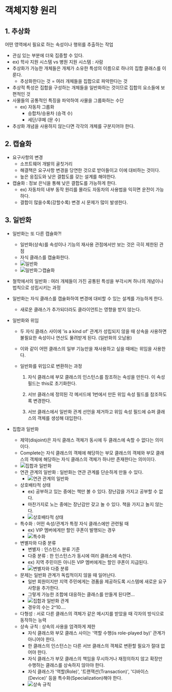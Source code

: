 # 객체지향 원리

## 1. 추상화

어떤 영역에서 필요로 하는 속성이나 행위를 추출하는 작업

- 관심 있는 부분에 더욱 집중할 수 있다.
- ex) 학사 지원 시스템 vs 병원 지원 시스템 : 사람
- 추상화가 가능한 개체들은 개체가 소유한 특성의 이름으로 하나의 집합 클래스를 이룬다.
  - 추상화한다는 것 = 여러 개체들을 집합으로 파악한다는 것
- 추상적 특성은 집합을 구성하는 개체들을 일반화하는 것이므로 집합의 요소들에 보편적인 것
- 사물들의 공통적인 특징을 파악하여 사물을 그룹화하는 수단
  - ex) 자동차 그룹화
    - 승합차/승용차 (승객 수)
    - 세단/쿠페 (문 수)
- 추상화 개념을 사용하지 않는다면 각각의 개체를 구분지어야 한다.

## 2. 캡슐화

- 요구사항의 변경
  - 소프트웨어 개발의 골칫거리
  - 해결책은 요구사항 변경을 당연한 것으로 받아들이고 이에 대비하는 것이다.
  - 높은 응집도와 낮은 결합도를 갖는 설계를 해야한다.
- 캡슐화 : 정보 은닉을 통해 낮은 결합도를 가능하게 한다.
  - ex) 자동차의 내부 동작 원리를 몰라도 자동차의 사용법을 익히면 운전이 가능하다.
  - 결합이 많을수록(강할수록) 변경 시 문제가 많이 발생한다.

## 3. 일반화

- 일반화는 또 다른 캡슐화?!

  - 일반화(상속)를 속성이나 기능의 재사용 관점에서만 보는 것은 극히 제한된 관점
  - 자식 클래스를 캡슐화한다.
  - ![일반화](./img/1.PNG)
  - ![일반화⊃캡슐화](./img/2.PNG)

- 철학에서의 일반화 : 여러 개체들이 가진 공통된 특성을 부각시켜 하나의 개념이나 법칙으로 성립시키는 과정

- 일반화는 자식 클래스를 캡슐화하여 변경에 대비할 수 있는 설계를 가능하게 한다.

  - 새로운 클래스가 추가되더라도 클라이언트는 영향을 받지 않는다.

- 일반화와 위임

  - 두 자식 클래스 사이에 'is a kind of' 관계가 성립되지 않을 때 상속을 사용하면 불필요한 속성이나 연산도 물려받게 된다. (일반화의 오남용)

  - 이와 같이 어떤 클래스의 일부 기능만을 재사용하고 싶을 때에는 위임을 사용한다.

  - 일반화를 위임으로 변환하는 과정

    1) 자식 클래스에 부모 클래스의 인스턴스를 참조하는 속성을 만든다. 이 속성 필드는 this로 초기화한다.

    2) 서브 클래스에 정의된 각 메서드에 1번에서 만든 위임 속성 필드를 참조하도록 변경한다.

    3) 서브 클래스에서 일반화 관계 선언을 제거하고 위임 속성 필드에 슈퍼 클래스의 객체를 생성해 대입한다.

- 집합과 일반화
  - 제약(disjoint)은 자식 클래스 객체가 동시에 두 클래스에 속할 수 없다는 의미이다.
  - Complete는 자식 클래스의 객체에 해당하는 부모 클래스의 객체와 부모 클래스의 객체에 해당하는 자식 클래스의 객체가 하나만 존재한다는 의미이다.
  - ![집합과 일반화](./img/3.PNG)
  - 연관 관계의 일반화 : 일반화는 연관 관계를 단순하게 만들 수 있다.
    - ![연관 관계의 일반화](./img/4.PNG)
  - 상호배타적 상태
    - ex) 공부하고 있는 중에는 책만 볼 수 있다. 장난감을 가지고 공부할 수 없다.
    - 마찬가지로 노는 중에는 장난감만 갖고 놀 수 있다. 책을 가지고 놀지 않는다.
    - ![상호배타적 상태](./img/5.PNG)
  - 특수화 : 어떤 속성/관계가 특정 자식 클래스에만 관련될 때
    - ex) VIP 멤버에게만 할인 쿠폰이 발행되는 경우
    - ![특수화](./img/6.PNG)
  - 변별자와 다중 분류
    - 변별자 : 인스턴스 분류 기준
    - 다중 분류 : 한 인스턴스가 동시에 여러 클래스에 속한다.
    - ex) 지역 주민이든 아니든 VIP 멤버에게는 할인 쿠폰이 지급된다.
    - ![변별자와 다중 분류](./img/7.PNG)
  - 문제는 일반화 관계가 독립적이지 않을 때 일어난다.
    - 일반 회원이지만 지역 주민에게는 경품을 제공하도록 시스템에 새로운 요구사항을 추가한다.
    - 그렇게 가능한 조합에 대응하는 클래스를 만들게 된다면...
    - ![집합과 일반화 관계](./img/8.PNG)
    - 경우의 수는 2^10....
  - 다형성 : 서로 다른 클래스의 객체가 같은 메시지를 받았을 때 각자의 방식으로 동작하는 능력
  - 상속 규칙 : 상속의 사용을 엄격하게 제한
    - 자식 클래스와 부모 클래스 사이는 '역할 수행(is role-played by)' 관계가 아니어야 한다.
    - 한 클래스의 인스턴스는 다른 서브 클래스의 객체로 변환할 필요가 절대 없어야 한다.
    - 자식 클래스가 부모 클래스의 책임을 무시하거나 재정의하지 않고 확장만 수행하는 클래스를 상속하지 않아야 한다.
    - 자식 클래스가 '역할(Role)', '트랜잭션(Transaction)', '디바이스(Device)' 등을 특수화(Specialization)해야 한다.
    - ![상속 규칙](./img/9.PNG)